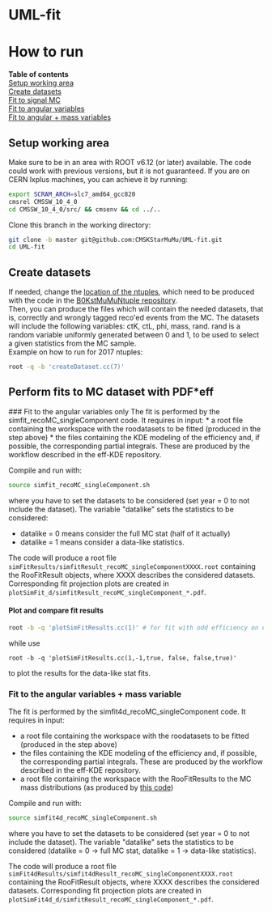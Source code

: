 # UML-fit

# How to run

**Table of contents**  
[Setup working area](#setup)  
[Create datasets](#createDatasets)  
[Fit to signal MC](#performFit)  
    [Fit to angular variables](#angular)  
    [Fit to angular + mass variables](#angMass)  

<a name="setup"/>

## Setup working area
Make sure to be in an area with ROOT v6.12 (or later) available. The code could work with previous versions, but it is not guaranteed.
If you are on CERN lxplus machines, you can achieve it by running:
```sh
export SCRAM_ARCH=slc7_amd64_gcc820
cmsrel CMSSW_10_4_0
cd CMSSW_10_4_0/src/ && cmsenv && cd ../..
```
Clone this branch in the working directory:
```sh
git clone -b master git@github.com:CMSKStarMuMu/UML-fit.git
cd UML-fit
```
<a name="createDatasets"/>

## Create datasets
If needed, change the [location of the ntuples](createDataset.cc#L55-L62), which need to be produced with the code in the [B0KstMuMuNtuple repository](https://github.com/CMSKStarMuMu/B0KstMuMuNtuple).  
Then, you can produce the files which will contain the needed datasets, that is, correctly and wrongly tagged reco'ed events from the MC. The datasets will include the following variables: ctK, ctL, phi, mass, rand.
rand is a random variable uniformly generated between 0 and 1, to be used to select a given statistics from the MC sample.  
Example on how to run for 2017 ntuples:
```sh
root -q -b 'createDataset.cc(7)'
```


<a name="performFit"/>

## Perform fits to MC dataset with PDF*eff

<a name="angular"/>
### Fit to the angular variables only
The fit is performed by the simfit_recoMC_singleComponent code.
It requires in input:
* a root file containing the workspace with the roodatasets to be fitted (produced in the step above)
* the files containing the KDE modeling of the efficiency and, if possible, the corresponding partial integrals. These are produced by the workflow described in the eff-KDE repository. 

Compile and run with:
```sh
source simfit_recoMC_singleComponent.sh
```
where you have to set the datasets to be considered (set year = 0 to not include the dataset). 
The variable "datalike" sets the statistics to be considered:  
* datalike = 0 means consider the full MC stat (half of it actually)  
* datalike = 1 means consider a data-like statistics.  

The code will produce a root file `simFitResults/simfitResult_recoMC_singleComponentXXXX.root` containing the RooFitResult objects, where XXXX describes the considered datasets.
Corresponding fit projection plots are created in `plotSimFit_d/simfitResult_recoMC_singleComponent_*.pdf`.

#### Plot and compare fit results
```sh
root -b -q 'plotSimFitResults.cc(1)' # for fit with odd efficiency on even dataset and full MC stat
```
while use
```
root -b -q 'plotSimFitResults.cc(1,-1,true, false, false,true)' 
```
to plot the results for the data-like stat fits.

<a name="angMass"/>

### Fit to the angular variables + mass variable
The fit is performed by the simfit4d_recoMC_singleComponent code.
It requires in input:
* a root file containing the workspace with the roodatasets to be fitted (produced in the step above)
* the files containing the KDE modeling of the efficiency and, if possible, the corresponding partial integrals. These are produced by the workflow described in the eff-KDE repository. 
* a root file containing the workspace with the RooFitResults to the MC mass distributions (as produced by [this code](https://github.com/CMSKStarMuMu/selection_and_fits/blob/master/perBin_massFit.py))

Compile and run with:
```sh
source simfit4d_recoMC_singleComponent.sh
```
where you have to set the datasets to be considered (set year = 0 to not include the dataset). 
The variable "datalike" sets the statistics to be considered (datalike = 0 -> full MC stat, datalike = 1 -> data-like statistics).  

The code will produce a root file `simFit4dResults/simfit4dResult_recoMC_singleComponentXXXX.root` containing the RooFitResult objects, where XXXX describes the considered datasets.
Corresponding fit projection plots are created in `plotSimFit4d_d/simfitResult_recoMC_singleComponent_*.pdf`.
